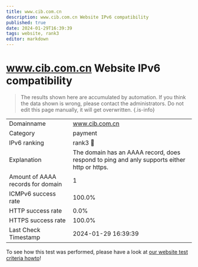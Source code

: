 ```yaml
---
title: www.cib.com.cn
description: www.cib.com.cn Website IPv6 compatibility
published: true
date: 2024-01-29T16:39:39
tags: website, rank3
editor: markdown
---
```


# www.cib.com.cn Website IPv6 compatibility

> The results shown here are accumulated by automation. If you think the data shown is wrong, please contact the administrators. 
> Do not edit this page manually, it will get overwritten.
{.is-info}


|   |   |
| - | - |
| Domainname | www.cib.com.cn
| Category | payment |
| IPv6 ranking | rank3 :3rd_place_medal: |
| Explanation | The domain has an AAAA record, does respond to ping and anly supports either http or https. |
| Amount of AAAA records for domain | 1 |
| ICMPv6 success rate | 100.0%|
| HTTP success rate | 0.0% |
| HTTPS success rate | 100.0% |
| Last Check Timestamp | 2024-01-29 16:39:39 |

To see how this test was performed, please have a look at [our website test criteria howto](/howto/testcriteria/website)!

